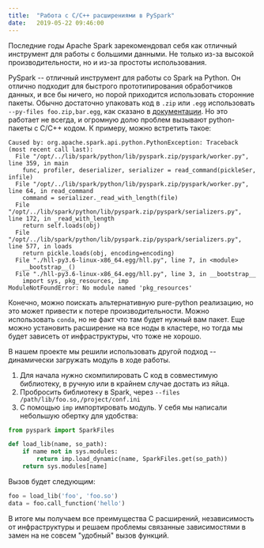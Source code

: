 ```yaml
---
title:  "Работа с C/C++ расширениями в PySpark"
date:   2019-05-22 09:46:00
---
```


Последние годы Apache Spark зарекомендовал себя как отличный инструмент для работы с большими данными. Не только из-за высокой производительности, но и из-за простоты использования.

PySpark -- отличный инструмент для работы со Spark на Python. Он отлично подходит для быстрого прототипирования обработчиков данных, и все бы ничего, но порой приходится использовать сторонние пакеты.  Обычно достаточно упаковать код в `.zip` или `.egg` использовать `--py-files foo.zip,bar.egg`, как сказано в [документации](https://spark.apache.org/docs/latest/submitting-applications.html). Но это работает не всегда, и огромную долю проблем вызывают python-пакеты с C/C++ кодом. К примеру, можно встретить такое:

```
Caused by: org.apache.spark.api.python.PythonException: Traceback (most recent call last):
  File "/opt/../lib/spark/python/lib/pyspark.zip/pyspark/worker.py", line 359, in main
    func, profiler, deserializer, serializer = read_command(pickleSer, infile)
  File "/opt/../lib/spark/python/lib/pyspark.zip/pyspark/worker.py", line 64, in read_command
    command = serializer._read_with_length(file)
  File "/opt/../lib/spark/python/lib/pyspark.zip/pyspark/serializers.py", line 172, in _read_with_length
    return self.loads(obj)
  File "/opt/../lib/spark/python/lib/pyspark.zip/pyspark/serializers.py", line 577, in loads
    return pickle.loads(obj, encoding=encoding)
  File "./hll-py3.6-linux-x86_64.egg/hll.py", line 7, in <module>
    __bootstrap__()
  File "./hll-py3.6-linux-x86_64.egg/hll.py", line 3, in __bootstrap__
    import sys, pkg_resources, imp
ModuleNotFoundError: No module named 'pkg_resources'
```

Конечно, можно поискать альтернативную pure-python реализацию, но это может привести к потере производительности. Можно использовать `conda`, но не факт что там будет нужный вам пакет. Еще можно установить расширение на все ноды в кластере, но тогда мы будет зависеть от инфраструктуры, что тоже не хорошо.

В нашем проекте мы решили использовать другой подход -- динамически загружать модуль в ходе работы.

1. Для начала нужно скомпилировать C код в совместимую библиотеку, в ручную или в крайнем случае достать из яйца.
2. Пробросить библиотеку в Spark, через `--files /path/lib/foo.so,/project/conf.ini`
3. С помощью `imp` импортировать модуль. У себя мы написали небольшую обертку для удобства:

```python
from pyspark import SparkFiles

def load_lib(name, so_path):
    if name not in sys.modules:
        return imp.load_dynamic(name, SparkFiles.get(so_path))
    return sys.modules[name]
```

Вызов будет следующим:

```python
foo = load_lib('foo', 'foo.so')
data = foo.call_function('hello')
```

В итоге мы получаем все преимущества С расширений, независимость от инфраструктуры и решаем проблемы связанные зависимостями в замен на не совсем "удобный" вызов функций.
